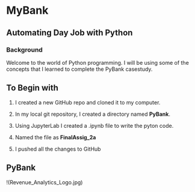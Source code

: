 # MyBank
## Automating Day Job with Python
### Background
Welcome to the world of Python programming. I will be using some of the concepts that I learned to complete the PyBank casestudy. 

## To Begin with
  1) I created a new GitHub repo and cloned it to my computer.
  
  2) In my local git repository, I created a directory named **PyBank**.
  3) Using JupyterLab I created a .ipynb file to write the pyton code.
  4) Named the file as **FinalAssig_2a**
  5) I pushed all the changes to GitHub

## PyBank
!(Revenue_Analytics_Logo.jpg)

